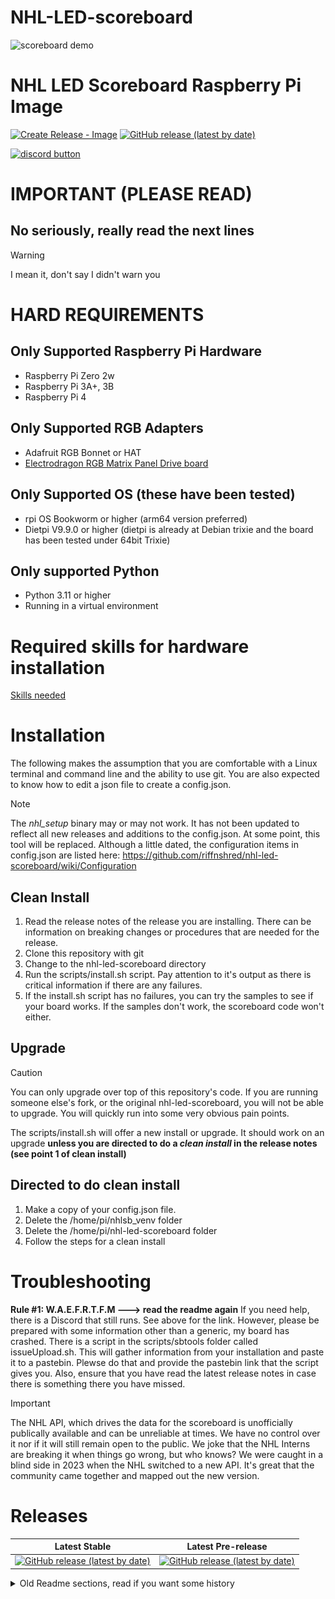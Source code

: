 
# NHL-LED-scoreboard

![scoreboard demo](assets/images/scoreboard.jpg)

# NHL LED Scoreboard Raspberry Pi Image 

[![Create Release - Image](https://github.com/falkyre/nhl-led-scoreboard-img/actions/workflows/main.yml/badge.svg)](https://github.com/falkyre/nhl-led-scoreboard-img/actions/workflows/main.yml)
[![GitHub release (latest by date)](https://badgen.net/github/release/falkyre/nhl-led-scoreboard-img?label=Version)](https://github.com/falkyre/nhl-led-scoreboard-img/releases/latest)

[![discord button](assets/images/discord_button.png)](https://discord.gg/CWa5CzK)
# IMPORTANT (PLEASE READ)
## No seriously, really read the next lines
> [!WARNING]
> I mean it, don't say I didn't warn you

# HARD REQUIREMENTS
## Only Supported Raspberry Pi Hardware
* Raspberry Pi Zero 2w
* Raspberry Pi 3A+, 3B
* Raspberry Pi 4
## Only Supported RGB Adapters
* Adafruit RGB Bonnet or HAT
* [Electrodragon RGB Matrix Panel Drive board](https://www.electrodragon.com/product/rgb-matrix-panel-drive-board-for-raspberry-pi-v2/)
## Only Supported OS (these have been tested)
* rpi OS Bookworm or higher (arm64 version preferred)
* Dietpi V9.9.0 or higher (dietpi is already at Debian trixie and the board has been tested under 64bit Trixie)
## Only supported Python
* Python 3.11 or higher
* Running in a virtual environment


# Required skills for hardware installation
[Skills needed](#skill-requirements-please-read)

# Installation
The following makes the assumption that you are comfortable with a Linux terminal and command line and the ability to use git.  You are also expected to know how to edit a json file to create a config.json. 
> [!NOTE]
> The _nhl_setup_ binary may or may not work.  It has not been updated to reflect all new releases and additions to the config.json.  At some point, this tool will be replaced.  Although a little dated, the configuration items in config.json are listed here:  https://github.com/riffnshred/nhl-led-scoreboard/wiki/Configuration

## Clean Install
1. Read the release notes of the release you are installing.  There can be information on breaking changes or procedures that are needed for the release.
2. Clone this repository with git
3. Change to the nhl-led-scoreboard directory
4. Run the scripts/install.sh script.  Pay attention to it's output as there is critical information if there are any failures.
5. If the install.sh script has no failures, you can try the samples to see if your board works.  If the samples don't work, the scoreboard code won't either.  
   
## Upgrade
>[!CAUTION]
> You can only upgrade over top of this repository's code. If you are running someone else's fork, or the original nhl-led-scoreboard, you will not be able to upgrade.  You will quickly run into some very obvious pain points.

The scripts/install.sh will offer a new install or upgrade.  It should work on an upgrade **unless you are directed to do a _clean install_ in the release notes (see point 1 of clean install)**

## Directed to do clean install
1. Make a copy of your config.json file.
2. Delete the /home/pi/nhlsb_venv folder
3. Delete the /home/pi/nhl-led-scoreboard folder
4. Follow the steps for a clean install

# Troubleshooting
**Rule #1:  W.A.E.F.R.T.F.M ---> read the readme again**
If you need help, there is a Discord that still runs.  See above for the link.  However, please be prepared with some information other than a generic, my board has crashed.  There is a script in the scripts/sbtools folder called issueUpload.sh.  This will gather information from your installation and paste it to a pastebin.  Plewse do that and provide the pastebin link that the script gives you.  Also, ensure that you have read the latest release notes in case there is something there you have missed.

>[!IMPORTANT]
> The NHL API, which drives the data for the scoreboard is unofficially publically available and can be unreliable at times.  We have no control over it nor if it will still remain open to the public.  We joke that the NHL Interns are breaking it when things go wrong, but who knows?  We were caught in a blind side in 2023 when the NHL switched to a new API.  It's great that the community came together and mapped out the new version.

# Releases
| Latest Stable | Latest Pre-release |
| --- | --- |
|[![GitHub release (latest by date)](https://badgen.net/github/release/falkyre/nhl-led-scoreboard/stable?label=Version)](https://github.com/falkyre/nhl-led-scoreboard/releases/latest)|[![GitHub release (latest by date)](https://badgen.net/github/release/falkyre/nhl-led-scoreboard?label=Version)](https://github.com/falkyre/nhl-led-scoreboard/releases/latest)|


<details>
<summary>Old Readme sections, read if you want some history</summary>

## (2025-07-08) We now have an image and some Mammoth team names.
Effective release 2025.7.0, the minimum supported version of Python is 3.11.  If you run the latest rpiOS built on Debian Bookworm, you are ok.  Anything lower than Python 3.11, the install script WILL NOT COMPLETE with the proper Python libraries required to run the scoreboard.

I've switched over to using CALVER(https://calver.org/) versioning.  This will follow the YYYY.MM.minor numbering scheme.  So anything released n March of 2025 will have a 2025.3.x version number.  I've done this to step away from the old versioning and not keep updating the last V1.9.xxxxxx.

As of 2025.3.0, you can now download and run the scoreboard in a web browser using docker or podman.  The images are published here:  https://github.com/falkyre/nhl-led-scoreboard/pkgs/container/nhl-led-scoreboard and are two platforms (linux/amd64 or linux/arm64).  This is completely seperate from running the scoreboard on physical hardware and is just another way to enjoy this tremendous application.  The docker-compose.yml file will create a container with the code in this repository and run a webserver on port 8888 that will display the scoreboard.  If you don't run the docker-compose up from where you downloaded this repository, you'll have to change the ./config/config.json line in the docker-compose file to point to where you locally have a config.json file.  Change the TZ environment variable to reflect your timezone.  You can change the ports to use a different host based port if you want to (the format is host port:container port).  Don't change the container port number from 8888.

## (2025-01-10) It's ALIVE ... All hail V1.9.0 ... for now
This version of the NHL LED Scoreboard has been updated to work with the latest changes to the NHL API along with other additions that were planned for the next release.  This includes MQTT, a change to remove pyowm library as the OWM API it used has been deprecated.  Also, removed the use of the geocoder library as it was failing on doing a location lookup.  This release also adds the RGB Emulator code so you can also run the Web version of the NHL LED Scoreboard if you want to (use the --emulated command line)

## (2024-05-17) THE END ... For now...
After what seems to be some minor change in the NHL API, new issues arose which rendered the software unusable. I have been working on a new version built from the ground up and decided to put my focus on it instead of fixing and supporting this one. I therefore decided to Archive this repository. The plan is to roll out the new version in the fall, in time for the 2024-2025 NHL season.

## (2023-11-09)
old stats api is officially dead. please read below on the current state of the project. only thing that change is that the plan is that Ill start from scratch for the next version. No time frame on anything for now for reasons stated below

## (2023-10-11) Indefinitly on Hold. More changes and complications. Limited free time. Future uncertain (Don't build this for a friend).
Over the last few weeks, we discovered that the NHL API has changed to a new one and the previous version is now unreliable (even tho it came back to life after being out for a few days). More so, a lot of packages, plugins and more recently, the OS we use had a major update and the software stack we use to make this project work changed a lot. This means that the current documentation of this project is now partially deprecated. If you have enough know-how, you can make the project work. Due to unforeseen events in my life, I no longer have the same amount of free time to dedicate to this project, keep it up to date and make it easy to use. 

The current situation is, that if you have a working scoreboard, it should be fine while the previous NHL API is operational. If your scoreboard is not working at the moment, you may try the image version of the scoreboard offered by Falkyre. He's currently working on fixing a few things related to software changes and OS changes, but I believe he will have it up and running in the coming days. Again, this uses the previous version of the NHL API and thus, its fate is the same. 

What I'm focusing on with the little time I find is fixing the code of this project to use the new NHL API. This will take a bit of time. 


## Compatible Raspberry pi OS
V1.9.0 has been tested and used on the latest bookworm from Raspberry Pi (November 2024) as well as DietPi V9.9.0 (based on bookworm).
For v1.6.x and lower, use Raspberry Pi OS Lite (Legacy). The newer version of Raspberry pi OS (Bullseye) is not supported at the moment.  


### Supported Raspberry Pi models

The models we support are the Raspberry Pi Zero 2W, all the Raspberry pi 3 and the Pi 4 models. 

If you are looking to replace your raspberry pi Zero, I personally recommend the Raspberry pi 3A+. If you use the RGB Bonnet along with that, make sure to isolate the bottom of it with a few layers of Kapton tape or a layer of electrical tape.

## Description

This is a Python software made to display NHL live scores, stats, and more of your favorite teams, on a Raspberry Pi driven RGB LED matrix. An LED matrix panel (also called a Dot led matrix or dot matrix) is a panel of LEDs used to build huge displays as you see in arenas, malls, time square, etc...

## Skill requirements (PLEASE READ)
I reckon that a lot of interest come from users that have little to no experience with a raspberry pi or computers and how to set up and use electronic devices in general. To help yourself here are some basic skills you need in order to set up and use this software and the device you are about to build. 

* Basic knowledge of Bash command language and terminal navigation. Here is a starting point https://www.raspberrypi.org/documentation/linux/usage/commands.md
* Basic Knowledge of Electronics. 
* Willingness to fail and keep trying.
* (Optional but recommended) Basic soldering skill. 

This documentation offers technical information related to the installation and execution of this software only. You will need to figure out other unrelated technical processes through tutorials or searching on google.


## Disclaimer

This project relies on an undocumented NHL API which is also what nhl.com use. The data is not always accurate and might have delays and errors that's out of our control.

  

## Tutorials from other source

>"I followed instructions from somewhere else and I'm having issues"

  

This project is new and is in constant evolution. Please read the documentation and instructions to install and run this software provided here.

  

## Support and community

<a  href="assets/images/community_4.jpg"  target="_blank"><img  width="115"  src="assets/images/community_4.jpg"></a> <a  href="assets/images/community_2.jpg"  target="_blank"> <img  width="220"  src="assets/images/community_2.jpg"></a><a  href="assets/images/community_1.jpg"  target="_blank"> <img  width="220"  src="assets/images/community_1.jpg"></a> <a  href="assets/images/community_3.jpg"  target="_blank"> <img  width="220"  src="assets/images/community_3.jpg"></a>

**NEW on MARCH 2 2020***
The Discord Channel still exist, But We now use the new [Discussions](https://github.com/riffnshred/nhl-led-scoreboard/discussions) section. If you need help, are looking for resources, show off your setup or want to keep up with what's going on with the project, this is where it's all about.

## Requirements

Installation in a python virtual enviroment is now the preferred way of installation due to the upcoming Raspberry Pi OS Bookworm and Python 3.11.  The install.sh script will handle this for you (the venv will be installed in the directory ``nhlsb_venv`` in the home directory of the user doing the install).  This will change how the scoreboard is launched as you now need to reference the venv python and not the global python install. 

**Previous way with everything globally install as root user**

> `sudo python3 ./src/main.py [command line options]`

**Now with the venv**
> `sudo /home/pi/nhlsb-venv/bin/python3 ./src/main.py [command line options]`

Since version V1.0.0 you need python 3.3 and up.


## Time and data accuracy
The scoreboard refreshes the data at a faster rate (15 seconds by default, don't go faster than 10). This does not change the fact that the data from the API is refreshed every minute. The faster refresh rate allows catching the new data from the API faster.

Syncing the scoreboard with a TV Broadcast is, to my knowledge, impossible. The delay between the actual game and the TV broadcast is different depending on where you are in relation to the game's location. This also means that you will see the goal animation before it happens on TV sometimes. I'm working on this issue and looking to find a solution to implement a delay at some point. 

Also, it might happen the data shown on board might be wrong for a short time, even goals. That is because the API is drunk. If you see data that might be wrong, compare it to the nhl.com and see if it's different.


## Hardware and Assembly
Please refer to the [Hardware page](https://github.com/riffnshred/nhl-led-scoreboard/wiki/Hardware) in the wiki section. You will find everything you need to order and build your scoreboard.  

**IMPORTANT NOTE**: Even tho there are other ways to run an rgb led matrix, I only support for the Adafruit HAT and Adafruit Bonnet. They have a great tutorial on how to install both of them on their website. Follow these steps until **STEP 5** to assemble your setup. https://learn.adafruit.com/adafruit-rgb-matrix-bonnet-for-raspberry-pi/driving-matrices

If you create an issue because you are having trouble running your setup and you are using something different, I will close it and tell you to buy the appropriate parts or to check the [rpi-rgb-led-matrix ](https://github.com/hzeller/rpi-rgb-led-matrix) repo.


## Software Installation

### Method 1 - Using the nhl-led-scoreboard-img (Recommended)
You can now install, connect, configure and run the scoreboard using the new [nhl-led-scoreboard-img](https://github.com/falkyre/nhl-led-scoreboard-img)
PLEASE READ THE DOCUMENTATION AND TAKE YOUR TIME TO GO THROUGH THE PROCESS.
**NOTE**: This image has been tested but is still in Beta. If you have issues, Open a new issue on His repository. 

Download the image [HERE](https://github.com/falkyre/nhl-led-scoreboard-img/releases)


**Note that this images is generated AFTER I release a new update. keep an eye on the Badges at the top of the page or on the repository it self to see when the new image comes out**

### Method 2 - Standard installation and setup (For Dev and Modders).
This is the classic way to install and configure the scoreboard. If you want to do your own thing and add or modify components to your scoreboard, I recommend fallowing this guide to install, configure and run your scoreboard. 

[Step by step installation guide](https://github.com/riffnshred/nhl-led-scoreboard/wiki/Step-by-step-guide.)

### Method 3 - Software Emulation
You can install the software to run in an emulated mode via a variety of display adapters by using [RGBMatrixEmulator](https://github.com/ty-porter/RGBMatrixEmulator).

Installation is straight-forward using the emulator installer script appropriate for your operating system:

MacOS / Linux:

```sh
sh scripts/emulator_setup.sh
```

Windows:

```sh
TODO
```

Once your emulated software is installed, you can continue with [Step 5 of the manual setup guide].

Running the emulated version of the board is easy:

```sh
python3 src/main.py --emulated
```

See [RGBMatrixEmulator customization options] for further customization of the display.
 

## Shout-out

First, these two for making this repo top notch and already working on future versions:

- [Josh Kay](https://github.com/joshkay)

- [Sean Ostermann](https://github.com/falkyre)

This project was inspired by the [mlb-led-scoreboard](https://github.com/MLB-LED-Scoreboard/mlb-led-scoreboard). Go check it out and try it on your board, even if you are not a baseball fan, it's amazing.

I also used this [nhlscoreboard repo](https://github.com/quarterturn/nhlscoreboard) as a guide at the very beginning as I was learning python.
You all can thank [Drew Hynes](https://gitlab.com/dword4) for his hard work on documenting the free [nhl api](https://gitlab.com/dword4/nhlapi).

## Licensing

This project uses the GNU Public License. If you intend to sell these, the code must remain open source.
</details>